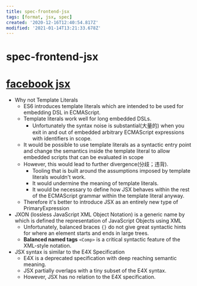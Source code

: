 ```yaml
---
title: spec-frontend-jsx
tags: [format, jsx, spec]
created: '2020-12-16T12:40:54.817Z'
modified: '2021-01-14T13:21:33.678Z'
---
```


# spec-frontend-jsx

# [facebook jsx](https://facebook.github.io/jsx/)

- Why not Template Literals
  - ES6 introduces template literals which are intended to be used for embedding DSL in ECMAScript.
  - Template literals work well for long embedded DSLs.
    - Unfortunately the syntax noise is substantial(大量的) when you exit in and out of embedded arbitrary ECMAScript expressions with identifiers in scope.
  - It would be possible to use template literals as a syntactic entry point and change the semantics inside the template literal to allow embedded scripts that can be evaluated in scope
  - However, this would lead to further divergence(分歧；违背). 
    - Tooling that is built around the assumptions imposed by template literals wouldn't work. 
    - It would undermine the meaning of template literals. 
    - It would be necessary to define how JSX behaves within the rest of the ECMAScript grammar within the template literal anyway.
  - Therefore it's better to introduce JSX as an entirely new type of PrimaryExpression
- JXON (lossless JavaScript XML Object Notation) is a generic name by which is defined the representation of JavaScript Objects using XML
  - Unfortunately, balanced braces `{}` do not give great syntactic hints for where an element starts and ends in large trees. 
  - **Balanced named tags** `<Comp>` is a critical syntactic feature of the XML-style notation.
- JSX syntax is similar to the E4X Specification
  - E4X is a deprecated specification with deep reaching semantic meaning. 
  - JSX partially overlaps with a tiny subset of the E4X syntax. 
  - However, JSX has no relation to the E4X specification.
